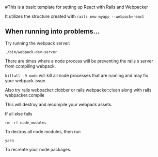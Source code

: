 #This is a basic template for setting up React with Rails and Webpacker

It utilizes the structure created with `rails new myapp --webpack=react`

## When running into problems...

Try running the webpack server:

    ./bin/webpack-dev-server

There are times where a node process will be preventing the rails s server from compiling webpack.

`killall -9 node` will kill all node processes that are running and may fix your webpack issue.

Also try
rails webpacker:clobber or rails webpacker:clean
along with
rails webpacker:compile

This will destroy and recompile your webpack assets.

If all else fails

    rm -rf node_modules

To destroy all node modules, then run

    yarn

To recreate your node packages.
